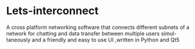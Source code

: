 # Lets-interconnect
A cross platform networking software that connects different subnets of a network for chatting and data transfer between multiple users simul- taneously and a friendly and easy to use UI ,written in Python and Qt5
